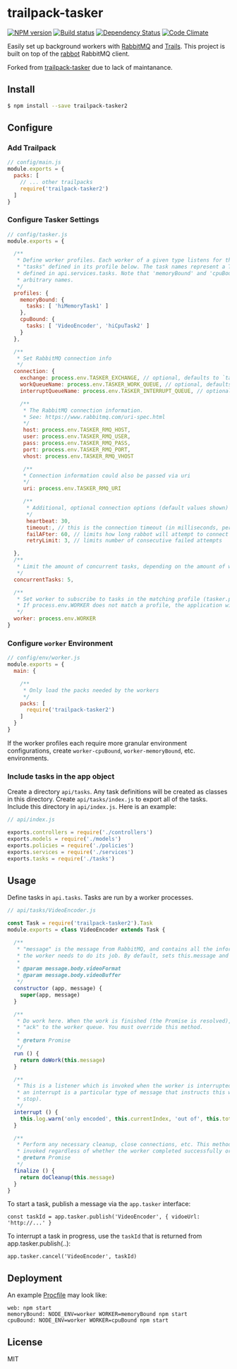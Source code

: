 # trailpack-tasker

[![NPM version][npm-image]][npm-url]
[![Build status][ci-image]][ci-url]
[![Dependency Status][daviddm-image]][daviddm-url]
[![Code Climate][codeclimate-image]][codeclimate-url]

Easily set up background workers with [RabbitMQ](https://www.rabbitmq.com/) and [Trails](http://trailsjs.io).
This project is built on top of the [rabbot](https://github.com/arobson/rabbot) RabbitMQ client.

Forked from [trailpack-tasker](https://github.com/langateam/trailpack-tasker) due to lack of maintanance.

## Install

```sh
$ npm install --save trailpack-tasker2
```

## Configure

### Add Trailpack

```js
// config/main.js
module.exports = {
  packs: [
    // ... other trailpacks
    require('trailpack-tasker2')
  ]
}
```

### Configure Tasker Settings

```js
// config/tasker.js
module.exports = {

  /**
   * Define worker profiles. Each worker of a given type listens for the
   * "tasks" defined in its profile below. The task names represent a Task
   * defined in api.services.tasks. Note that 'memoryBound' and 'cpuBound' are
   * arbitrary names.
   */
  profiles: {
    memoryBound: {
      tasks: [ 'hiMemoryTask1' ]
    },
    cpuBound: {
      tasks: [ 'VideoEncoder', 'hiCpuTask2' ]
    }
  },

  /**
   * Set RabbitMQ connection info
   */
  connection: {
    exchange: process.env.TASKER_EXCHANGE, // optional, defaults to `tasker-work-x`
    workQueueName: process.env.TASKER_WORK_QUEUE, // optional, defaults to `tasker-work-q`
    interruptQueueName: process.env.TASKER_INTERRUPT_QUEUE, // optional, defaults to `tasker-interrupt-q`

    /**
     * The RabbitMQ connection information.
     * See: https://www.rabbitmq.com/uri-spec.html
     */
     host: process.env.TASKER_RMQ_HOST,
     user: process.env.TASKER_RMQ_USER,
     pass: process.env.TASKER_RMQ_PASS,
     port: process.env.TASKER_RMQ_PORT,
     vhost: process.env.TASKER_RMQ_VHOST

     /**
     * Connection information could also be passed via uri
     */
     uri: process.env.TASKER_RMQ_URI

     /**
      * Additional, optional connection options (default values shown)
      */
      heartbeat: 30,
      timeout:, // this is the connection timeout (in milliseconds, per connection attempt), and there is no default
      failAFter: 60, // limits how long rabbot will attempt to connect (in seconds, across all connection attempts). Defaults to 60
      retryLimit: 3, // limits number of consecutive failed attempts

  },
  /**
   * Limit the amount of concurrent tasks, depending on the amount of workers increase this value.
   */
  concurrentTasks: 5,

  /**
   * Set worker to subscribe to tasks in the matching profile (tasker.profiles).
   * If process.env.WORKER does not match a profile, the application will not subscribe to any tasks
   */
  worker: process.env.WORKER
}
```

### Configure `worker` Environment

```js
// config/env/worker.js
module.exports = {
  main: {

    /**
     * Only load the packs needed by the workers
     */
    packs: [
      require('trailpack-tasker2')
    ]
  }
}
```

If the worker profiles each require more granular environment configurations,
create `worker-cpuBound`, `worker-memoryBound`, etc. environments.

### Include tasks in the app object
Create a directory `api/tasks`.  Any task definitions will be created as classes in this directory.
Create  `api/tasks/index.js` to export all of the tasks.
Include this directory in `api/index.js`.  Here is an example:
```js
// api/index.js

exports.controllers = require('./controllers')
exports.models = require('./models')
exports.policies = require('./policies')
exports.services = require('./services')
exports.tasks = require('./tasks')
```

## Usage

Define tasks in `api.tasks`.  Tasks are run by a worker processes.

```js
// api/tasks/VideoEncoder.js

const Task = require('trailpack-tasker2').Task
module.exports = class VideoEncoder extends Task {

  /**
   * "message" is the message from RabbitMQ, and contains all the information
   * the worker needs to do its job. By default, sets this.message and this.app.
   *
   * @param message.body.videoFormat
   * @param message.body.videoBuffer
   */
  constructor (app, message) {
    super(app, message)
  }

  /**
   * Do work here. When the work is finished (the Promise is resolved), send
   * "ack" to the worker queue. You must override this method.
   *
   * @return Promise
   */
  run () {
    return doWork(this.message)
  }

  /**
   * This is a listener which is invoked when the worker is interrupted (specifically,
   * an interrupt is a particular type of message that instructs this worker to
   * stop).
   */
  interrupt () {
    this.log.warn('only encoded', this.currentIndex, 'out of', this.totalItems, 'frames')
  }

  /**
   * Perform any necessary cleanup, close connections, etc. This method will be
   * invoked regardless of whether the worker completed successfully or not.
   * @return Promise
   */
  finalize () {
    return doCleanup(this.message)
  }
}
```


To start a task, publish a message via the `app.tasker` interface: 
```
const taskId = app.tasker.publish('VideoEncoder', { vidoeUrl: 'http://...' }
```

To interrupt a task in progress, use the `taskId` that is returned from app.tasker.publish(..):
```
app.tasker.cancel('VideoEncoder', taskId)
```



## Deployment

An example [Procfile](https://devcenter.heroku.com/articles/procfile) may look like:

```
web: npm start
memoryBound: NODE_ENV=worker WORKER=memoryBound npm start
cpuBound: NODE_ENV=worker WORKER=cpuBound npm start
```


## License
MIT

[npm-image]: https://img.shields.io/npm/v/trailpack-tasker2.svg?style=flat-square
[npm-url]: https://npmjs.org/package/trailpack-tasker2
[ci-image]: https://img.shields.io/travis/jaertgeerts/trailpack-tasker/master.svg?style=flat-square
[ci-url]: https://travis-ci.org/jaertgeerts/trailpack-tasker
[daviddm-image]: http://img.shields.io/david/jaertgeerts/trailpack-tasker.svg?style=flat-square
[daviddm-url]: https://david-dm.org/jaertgeerts/trailpack-tasker
[codeclimate-image]: https://img.shields.io/codeclimate/github/jaertgeerts/trailpack-tasker.svg?style=flat-square
[codeclimate-url]: https://codeclimate.com/github/jaertgeerts/trailpack-tasker

